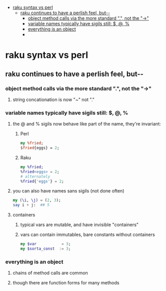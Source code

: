 - [raku syntax vs perl](#orge026a6e)
  - [raku continues to have a perlish feel, but--](#org8c3a4d2)
    - [object method calls via the more standard ".", not the "->"](#org5cf0d63)
    - [variable names typically have sigils still: $, @, %](#orge7a435f)
    - [everything is an object](#org650ffa8)
    - [](#orgc9b66bf)


<a id="orge026a6e"></a>

# raku syntax vs perl


<a id="org8c3a4d2"></a>

## raku continues to have a perlish feel, but--


<a id="org5cf0d63"></a>

### object method calls via the more standard ".", not the "->"

1.  string concationation is now "~" not "."


<a id="orge7a435f"></a>

### variable names typically have sigils still: $, @, %

1.  the @ and % sigils now behave like part of the name, they're invariant:

    1.  Perl
    
        ```perl
        my %fried;
        $fried{eggs} = 2;
        ```
    
    2.  Raku
    
        ```raku
        my %fried;
        %fried<eggs> = 2;
        # alternately
        %fried{'eggs'} = 2;
        ```

2.  you can also have names sans sigils (not done often)

    ```raku
    my (\i, \j) = (2, 3);
    say i + j:  ## 5
    ```

3.  containers

    1.  typical vars are mutable, and have invisible "containers"
    
    2.  vars can contain immutables, bare constants without containers
    
        ```raku
        my $var           = 3;
        my $sorta_const  := 3;
        ```


<a id="org650ffa8"></a>

### everything is an object

1.  chains of method calls are common

2.  though there are function forms for many methods


<a id="orgc9b66bf"></a>

###
